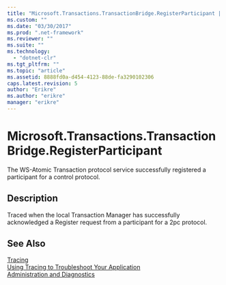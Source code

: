 ```yaml
---
title: "Microsoft.Transactions.TransactionBridge.RegisterParticipant | Microsoft Docs"
ms.custom: ""
ms.date: "03/30/2017"
ms.prod: ".net-framework"
ms.reviewer: ""
ms.suite: ""
ms.technology: 
  - "dotnet-clr"
ms.tgt_pltfrm: ""
ms.topic: "article"
ms.assetid: 8888fd0a-d454-4123-88de-fa3290102306
caps.latest.revision: 5
author: "Erikre"
ms.author: "erikre"
manager: "erikre"
---
```

# Microsoft.Transactions.TransactionBridge.RegisterParticipant
The WS-Atomic Transaction protocol service successfully registered a participant for a control protocol.  
  
## Description  
 Traced when the local Transaction Manager has successfully acknowledged a Register request from a participant for a 2pc protocol.  
  
## See Also  
 [Tracing](../../../../../docs/framework/wcf/diagnostics/tracing/index.md)   
 [Using Tracing to Troubleshoot Your Application](../../../../../docs/framework/wcf/diagnostics/tracing/using-tracing-to-troubleshoot-your-application.md)   
 [Administration and Diagnostics](../../../../../docs/framework/wcf/diagnostics/index.md)
